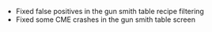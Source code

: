 - Fixed false positives in the gun smith table recipe filtering
- Fixed some CME crashes in the gun smith table screen